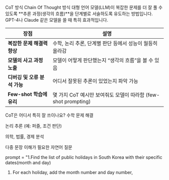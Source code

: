 CoT 방식
Chain Of Thought 방식
   대형 언어 모델(LLM)이 복잡한 문제를 더 잘 풀 수 있도록 **추론 과정(생각의 흐름)**을 단계별로 서술하도록 유도하는 방법입니다. GPT-4나 Claude 같은 모델을 쓸 때 특히 효과적입니다.

| 장점                     | 설명                                             |
| ---------------------- | ---------------------------------------------- |
| **복잡한 문제 해결력 향상**   | 수학, 논리 추론, 단계별 판단 등에서 성능이 월등히 올라감              |
| **모델의 사고 과정 노출**    | 모델이 어떻게 판단했는지 “생각의 흐름”을 볼 수 있음                |
| **디버깅 및 오류 분석 가능**  | 어디서 잘못된 추론이 있었는지 파악 가능                         |
| **Few-shot 학습에 유리** | 몇 가지 CoT 예시만 보여줘도 모델이 따라함 (few-shot prompting) |

CoT은 어디서 특히 잘 쓰이나요?
수학 문제 해결

논리 추론 (예: 퍼즐, 조건 판단)

의학, 법률, 경제 분석

다중 문장 이해가 필요한 자연어 질문



prompt = "1.Find the list of public holidays in South Korea with their specific dates(month and day)
1. For each holiday, add the month number and day number, 